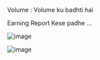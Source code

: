 Volume : Volume ku badhti hai 

Earning Report Kese padhe ... 



![image](https://github.com/user-attachments/assets/8b83fda7-1e74-4b1c-850c-35ce1da3ea4b)


![image](https://github.com/user-attachments/assets/ffdc5f6a-6c5e-43e2-8840-79c16f36708b)
